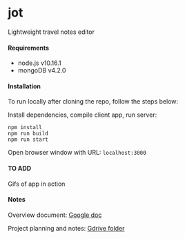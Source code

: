 # jot
Lightweight travel notes editor

#### Requirements

- node.js v10.16.1
- mongoDB v4.2.0

#### Installation

To run locally after cloning the repo, follow the steps below:

Install dependencies, compile client app, run server:
```
npm install
npm run build
npm run start
```
Open browser window with URL: `localhost:3000`

#### TO ADD

Gifs of app in action

#### Notes

Overview document: [Google doc](https://docs.google.com/document/d/1wy2yiGa_UdJpQOpurr5pL_3hlT14GhL3XpD1PHQtARU)

Project planning and notes: [Gdrive folder](https://drive.google.com/drive/u/0/folders/1Gocq9b9Tv0z5GadKJwHPhG94u6JZS7d4)
